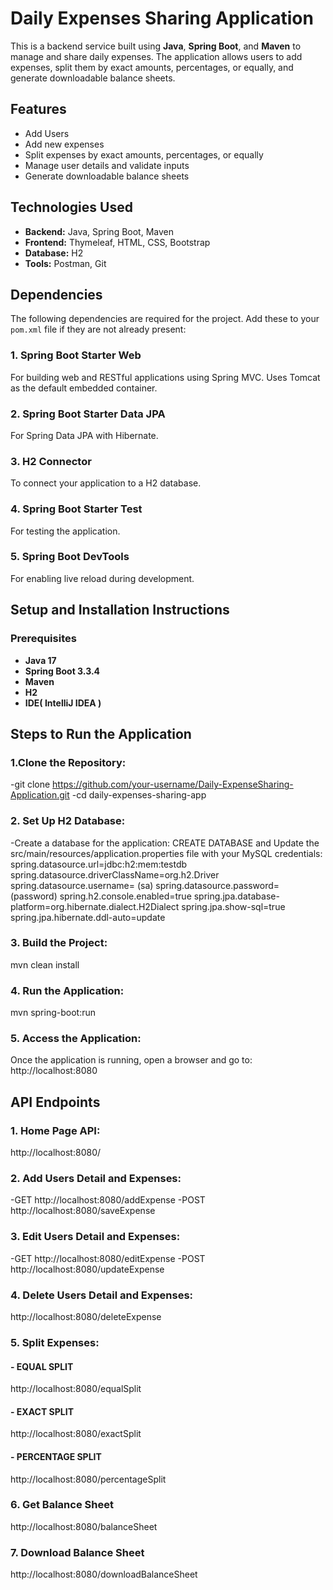 # Daily Expenses Sharing Application

This is a backend service built using **Java**, **Spring Boot**, and **Maven** to manage and share daily expenses. The application allows users to add expenses, split them by exact amounts, percentages, or equally, and generate downloadable balance sheets.

## Features

- Add Users
- Add new expenses
- Split expenses by exact amounts, percentages, or equally
- Manage user details and validate inputs
- Generate downloadable balance sheets

## Technologies Used

- **Backend:** Java, Spring Boot, Maven
- **Frontend:** Thymeleaf, HTML, CSS, Bootstrap
- **Database:** H2
- **Tools:** Postman, Git

## Dependencies

The following dependencies are required for the project. Add these to your `pom.xml` file if they are not already present:

### 1. Spring Boot Starter Web
For building web and RESTful applications using Spring MVC. Uses Tomcat as the default embedded container.
### 2. Spring Boot Starter Data JPA
For Spring Data JPA with Hibernate.
### 3. H2 Connector
To connect your application to a H2 database.
### 4. Spring Boot Starter Test
For testing the application.
### 5. Spring Boot DevTools
For enabling live reload during development.

## Setup and Installation Instructions
### Prerequisites
- **Java 17**
- **Spring Boot 3.3.4**
- **Maven**
- **H2**
- **IDE( IntelliJ IDEA )**

## Steps to Run the Application
### 1.Clone the Repository:
-git clone https://github.com/your-username/Daily-ExpenseSharing-Application.git
-cd daily-expenses-sharing-app

### 2. Set Up H2 Database:
-Create a database for the application:
CREATE DATABASE and Update the src/main/resources/application.properties file with your MySQL credentials:
spring.datasource.url=jdbc:h2:mem:testdb
spring.datasource.driverClassName=org.h2.Driver
spring.datasource.username=<your-username> (sa)
spring.datasource.password=<your-password> (password)
spring.h2.console.enabled=true
spring.jpa.database-platform=org.hibernate.dialect.H2Dialect
spring.jpa.show-sql=true
spring.jpa.hibernate.ddl-auto=update

### 3. Build the Project:
mvn clean install

### 4. Run the Application:
mvn spring-boot:run

### 5. Access the Application:
Once the application is running, open a browser and go to:
http://localhost:8080

## API Endpoints

### 1. Home Page API:
http://localhost:8080/
### 2. Add Users Detail and Expenses:
-GET http://localhost:8080/addExpense 
-POST http://localhost:8080/saveExpense
### 3. Edit Users Detail and Expenses:
-GET http://localhost:8080/editExpense 
-POST http://localhost:8080/updateExpense
### 4. Delete Users Detail and Expenses:
http://localhost:8080/deleteExpense 
### 5. Split Expenses:
#### - EQUAL SPLIT 
http://localhost:8080/equalSplit
#### - EXACT SPLIT 
http://localhost:8080/exactSplit
#### - PERCENTAGE SPLIT 
http://localhost:8080/percentageSplit
### 6. Get Balance Sheet 
http://localhost:8080/balanceSheet
### 7. Download Balance Sheet 
http://localhost:8080/downloadBalanceSheet
